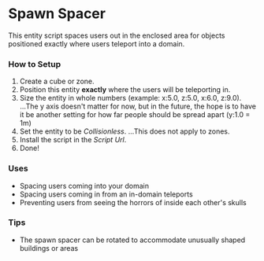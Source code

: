 # Spawn Spacer
This entity script spaces users out in the enclosed area for objects positioned exactly where users teleport into a domain.

### How to Setup
1. Create a cube or zone.
2. Position this entity **exactly** where the users will be teleporting in.
3. Size the entity in whole numbers (example: x:5.0, z:5.0, x:6.0, z:9.0).
...The y axis doesn't matter for now, but in the future, the hope is to have it be another setting for how far people should be spread apart (y:1.0 = 1m)
4. Set the entity to be _Collisionless_.
...This does not apply to zones.
5. Install the script in the _Script Url_.
6. Done!

### Uses

* Spacing users coming into your domain
* Spacing users coming in from an in-domain teleports
* Preventing users from seeing the horrors of inside each other's skulls

### Tips
* The spawn spacer can be rotated to accommodate unusually shaped buildings or areas